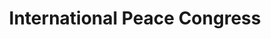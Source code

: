 ---
layout: collection
title: "International Peace Congress"
keyword: "Conferences/Congresses"
publisher: "Swarthmore College Peace Collection"
dc_date: "1904"
format: "metal, with paper backing"
description: "scales of justice"
identifier: "spcbuttn00016"
language: "english"
contentdm:
  id: 467
---